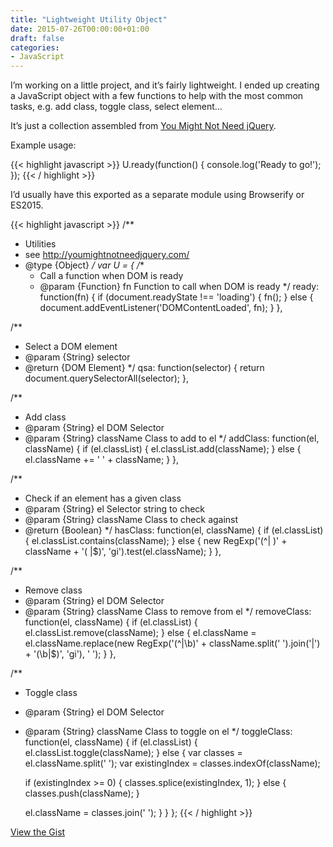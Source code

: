 ```yaml
---
title: "Lightweight Utility Object"
date: 2015-07-26T00:00:00+01:00
draft: false
categories: 
- JavaScript
---
```

<p>I&#8217;m working on a little project, and it&#8217;s fairly lightweight. I ended up creating a JavaScript object with a few functions to help with the most common tasks, e.g. add class, toggle class, select element&#8230;</p>
<p>It&#8217;s just a collection assembled from <a href="http://youmightnotneedjquery.com/">You Might Not Need jQuery</a>.</p>
<p>Example usage:</p>

{{< highlight javascript >}}
U.ready(function() {
  console.log('Ready to go!');
});
{{< / highlight >}}

<p>I&#8217;d usually have this exported as a separate module using Browserify or ES2015.</p>

{{< highlight javascript >}}
/**
 * Utilities 
 * see http://youmightnotneedjquery.com/
 * @type {Object}
 */
var U = {
  /**
   * Call a function when DOM is ready
   * @param  {Function} fn Function to call when DOM is ready
   */
  ready: function(fn) {
    if (document.readyState !== 'loading') {
      fn();
    } else {
      document.addEventListener('DOMContentLoaded', fn);
    }
  },

  /**
   * Select a DOM element
   * @param  {String} selector 
   * @return {DOM Element}
   */
  qsa: function(selector) {
    return document.querySelectorAll(selector);
  },

  /**
   * Add class
   * @param {String} el        DOM Selector
   * @param {String} className Class to add to el
   */
  addClass: function(el, className) {
    if (el.classList) {
      el.classList.add(className);
    } else {
      el.className += ' ' + className;
    }
  },

  /**
   * Check if an element has a given class
   * @param  {String}  el        Selector string to check
   * @param  {String}  className Class to check against
   * @return {Boolean}
   */
  hasClass: function(el, className) {
    if (el.classList) {
      el.classList.contains(className);
    } else {
      new RegExp('(^| )' + className + '( |$)', 'gi').test(el.className);
    }
  },

  /**
   * Remove class
   * @param {String}  el        DOM Selector
   * @param {String}  className Class to remove from el
   */
  removeClass: function(el, className) {
    if (el.classList) {
      el.classList.remove(className);
    } else {
      el.className = el.className.replace(new RegExp('(^|\\b)' + className.split(' ').join('|') + '(\\b|$)', 'gi'), ' ');
    }
  },

  /**
   * Toggle class
   * @param {String}  el        DOM Selector
   * @param {String}  className Class to toggle on el
   */
  toggleClass: function(el, className) {
    if (el.classList) {
      el.classList.toggle(className);
    } else {
      var classes = el.className.split(' ');
      var existingIndex = classes.indexOf(className);

      if (existingIndex &gt;= 0) {
        classes.splice(existingIndex, 1);
      } else {
        classes.push(className);
      }

      el.className = classes.join(' ');
    }
  }
};
{{< / highlight >}}

<p><a href="https://gist.github.com/tjFogarty/04a797998fc1df10e5fe/">View the Gist</a></p>